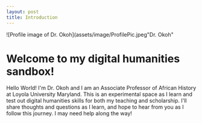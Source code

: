 ```yaml
---
layout: post
title: Introduction
---
```


![Profile image of Dr. Okoh](assets/image/ProfilePic.jpeg"Dr. Okoh"

# Welcome to my digital humanities sandbox!

Hello World! I'm Dr. Okoh and I am an Associate Professor of African History at Loyola University Maryland. This is an experimental space as I learn and test out digital humanities skills for both my teaching and scholarship. I'll share thoughts and questions as I learn, and hope to hear from you as I follow this journey. I may need help along the way!

